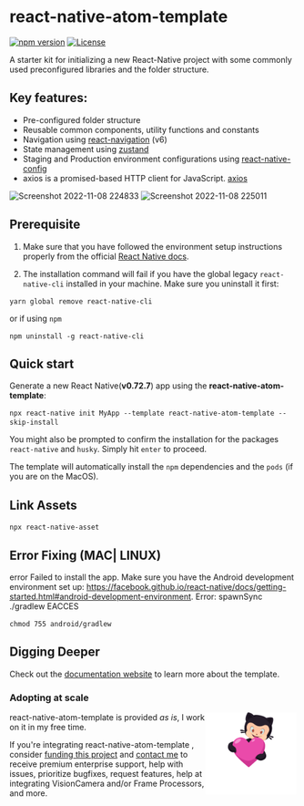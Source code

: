 # react-native-atom-template


[![npm version](https://img.shields.io/npm/v/react-native-atom-template.svg)](https://www.npmjs.com/package/react-native-atom-template)
[![License](https://img.shields.io/badge/License-Apache%202.0-brightgreen.svg)](https://opensource.org/licenses/Apache-2.0)


A starter kit for initializing a new React-Native project with some commonly used preconfigured libraries and the folder structure.

## Key features:

- Pre-configured folder structure
- Reusable common components, utility functions and constants
- Navigation using [react-navigation](https://reactnavigation.org/) (v6)
- State management using [zustand](https://www.npmjs.com/package/zustand/)
- Staging and Production environment configurations using [react-native-config](https://github.com/luggit/react-native-config)
- axios is a promised-based HTTP client for JavaScript. [axios](https://axios-http.com/docs/intro)

<img width="166" alt="Screenshot 2022-11-08 224833" src="https://user-images.githubusercontent.com/54738565/200633118-e2839b3e-d7f4-452d-a72a-05e55ef40e15.png">

<img width="374" alt="Screenshot 2022-11-08 225011" src="https://user-images.githubusercontent.com/54738565/200633181-d4441dd5-9010-4ff6-9feb-79a599dd5afe.png">

## Prerequisite

1. Make sure that you have followed the environment setup instructions properly from the official [React Native docs](https://reactnative.dev/docs/environment-setup).

2. The installation command will fail if you have the global legacy `react-native-cli` installed in your machine. Make sure you uninstall it first:

```shell
yarn global remove react-native-cli
```

or if using `npm`

```shell
npm uninstall -g react-native-cli
```

## Quick start

Generate a new React Native(**v0.72.7**) app using the **react-native-atom-template**:

```shell
npx react-native init MyApp --template react-native-atom-template --skip-install
```

You might also be prompted to confirm the installation for the packages `react-native` and `husky`. Simply hit `enter` to proceed.

The template will automatically install the `npm` dependencies and the `pods` (if you are on the MacOS).

## Link Assets

```shell
npx react-native-asset
```

## Error Fixing (MAC| LINUX)

error Failed to install the app. Make sure you have the Android development environment set up: https://facebook.github.io/react-native/docs/getting-started.html#android-development-environment.
Error: spawnSync ./gradlew EACCES

```shell
chmod 755 android/gradlew
```

## Digging Deeper

Check out the [documentation website](https://github.com/abhi3691/react-native-atom-template/) to learn more about the template.

### Adopting at scale

<a href="https://github.com/sponsors/abhi3691">
  <img align="right" width="160" alt="This library helped you? Consider sponsoring!" src=".github/funding-octocat.svg">
</a>

react-native-atom-template is provided _as is_, I work on it in my free time.

If you're integrating react-native-atom-template , consider [funding this project](https://github.com/sponsors/abhi3691) and <a href="mailto:abhinandvk41@gmail.com?subject=Adopting VisionCamera at scale">contact me</a> to receive premium enterprise support, help with issues, prioritize bugfixes, request features, help at integrating VisionCamera and/or Frame Processors, and more.
